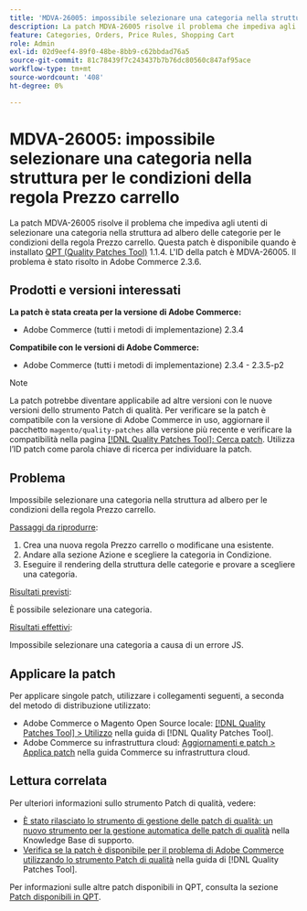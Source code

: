 ```yaml
---
title: 'MDVA-26005: impossibile selezionare una categoria nella struttura per le condizioni della regola Prezzo carrello'
description: La patch MDVA-26005 risolve il problema che impediva agli utenti di selezionare una categoria nella struttura ad albero delle categorie per le condizioni della regola Prezzo carrello. Questa patch è disponibile quando è installato [Quality Patches Tool (QPT)](https://experienceleague.adobe.com/en/docs/commerce-knowledge-base/kb/announcements/commerce-announcements/magento-quality-patches-released-new-tool-to-self-serve-quality-patches) 1.1.4. L'ID della patch è MDVA-26005. Il problema è stato risolto in Adobe Commerce 2.3.6.
feature: Categories, Orders, Price Rules, Shopping Cart
role: Admin
exl-id: 02d9eef4-89f0-48be-8bb9-c62bbdad76a5
source-git-commit: 81c78439f7c243437b7b76dc80560c847af95ace
workflow-type: tm+mt
source-wordcount: '408'
ht-degree: 0%

---
```


# MDVA-26005: impossibile selezionare una categoria nella struttura per le condizioni della regola Prezzo carrello

La patch MDVA-26005 risolve il problema che impediva agli utenti di selezionare una categoria nella struttura ad albero delle categorie per le condizioni della regola Prezzo carrello. Questa patch è disponibile quando è installato [QPT (Quality Patches Tool)](https://experienceleague.adobe.com/en/docs/commerce-knowledge-base/kb/announcements/commerce-announcements/magento-quality-patches-released-new-tool-to-self-serve-quality-patches) 1.1.4. L&#39;ID della patch è MDVA-26005. Il problema è stato risolto in Adobe Commerce 2.3.6.

## Prodotti e versioni interessati

**La patch è stata creata per la versione di Adobe Commerce:**

* Adobe Commerce (tutti i metodi di implementazione) 2.3.4

**Compatibile con le versioni di Adobe Commerce:**

* Adobe Commerce (tutti i metodi di implementazione) 2.3.4 - 2.3.5-p2

>[!NOTE]
>
>La patch potrebbe diventare applicabile ad altre versioni con le nuove versioni dello strumento Patch di qualità. Per verificare se la patch è compatibile con la versione di Adobe Commerce in uso, aggiornare il pacchetto `magento/quality-patches` alla versione più recente e verificare la compatibilità nella pagina [[!DNL Quality Patches Tool]: Cerca patch](https://experienceleague.adobe.com/en/docs/commerce-knowledge-base/kb/announcements/commerce-announcements/magento-quality-patches-released-new-tool-to-self-serve-quality-patches). Utilizza l’ID patch come parola chiave di ricerca per individuare la patch.

## Problema

Impossibile selezionare una categoria nella struttura ad albero per le condizioni della regola Prezzo carrello.

<u>Passaggi da riprodurre</u>:

1. Crea una nuova regola Prezzo carrello o modificane una esistente.
1. Andare alla sezione Azione e scegliere la categoria in Condizione.
1. Eseguire il rendering della struttura delle categorie e provare a scegliere una categoria.

<u>Risultati previsti</u>:

È possibile selezionare una categoria.

<u>Risultati effettivi</u>:

Impossibile selezionare una categoria a causa di un errore JS.

## Applicare la patch

Per applicare singole patch, utilizzare i collegamenti seguenti, a seconda del metodo di distribuzione utilizzato:

* Adobe Commerce o Magento Open Source locale: [[!DNL Quality Patches Tool] > Utilizzo](/help/tools/quality-patches-tool/usage.md) nella guida di [!DNL Quality Patches Tool].
* Adobe Commerce su infrastruttura cloud: [Aggiornamenti e patch > Applica patch](https://experienceleague.adobe.com/docs/commerce-cloud-service/user-guide/develop/upgrade/apply-patches.html) nella guida Commerce su infrastruttura cloud.

## Lettura correlata

Per ulteriori informazioni sullo strumento Patch di qualità, vedere:

* [È stato rilasciato lo strumento di gestione delle patch di qualità: un nuovo strumento per la gestione automatica delle patch di qualità](https://experienceleague.adobe.com/en/docs/commerce-knowledge-base/kb/announcements/commerce-announcements/magento-quality-patches-released-new-tool-to-self-serve-quality-patches) nella Knowledge Base di supporto.
* [Verifica se la patch è disponibile per il problema di Adobe Commerce utilizzando lo strumento Patch di qualità](/help/tools/quality-patches-tool/patches-available-in-qpt/check-patch-for-magento-issue-with-magento-quality-patches.md) nella guida di [!DNL Quality Patches Tool].

Per informazioni sulle altre patch disponibili in QPT, consulta la sezione [Patch disponibili in QPT](https://support.magento.com/hc/en-us/sections/360010506631-Patches-available-in-MQP-tool-).
